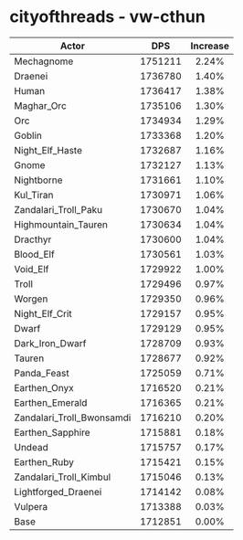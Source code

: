 # cityofthreads - vw-cthun
| Actor | DPS | Increase |
|---|:---:|:---:|
|Mechagnome|1751211|2.24%|
|Draenei|1736780|1.40%|
|Human|1736417|1.38%|
|Maghar_Orc|1735106|1.30%|
|Orc|1734934|1.29%|
|Goblin|1733368|1.20%|
|Night_Elf_Haste|1732687|1.16%|
|Gnome|1732127|1.13%|
|Nightborne|1731661|1.10%|
|Kul_Tiran|1730971|1.06%|
|Zandalari_Troll_Paku|1730670|1.04%|
|Highmountain_Tauren|1730634|1.04%|
|Dracthyr|1730600|1.04%|
|Blood_Elf|1730561|1.03%|
|Void_Elf|1729922|1.00%|
|Troll|1729496|0.97%|
|Worgen|1729350|0.96%|
|Night_Elf_Crit|1729157|0.95%|
|Dwarf|1729129|0.95%|
|Dark_Iron_Dwarf|1728709|0.93%|
|Tauren|1728677|0.92%|
|Panda_Feast|1725059|0.71%|
|Earthen_Onyx|1716520|0.21%|
|Earthen_Emerald|1716365|0.21%|
|Zandalari_Troll_Bwonsamdi|1716210|0.20%|
|Earthen_Sapphire|1715881|0.18%|
|Undead|1715757|0.17%|
|Earthen_Ruby|1715421|0.15%|
|Zandalari_Troll_Kimbul|1715046|0.13%|
|Lightforged_Draenei|1714142|0.08%|
|Vulpera|1713388|0.03%|
|Base|1712851|0.00%|
